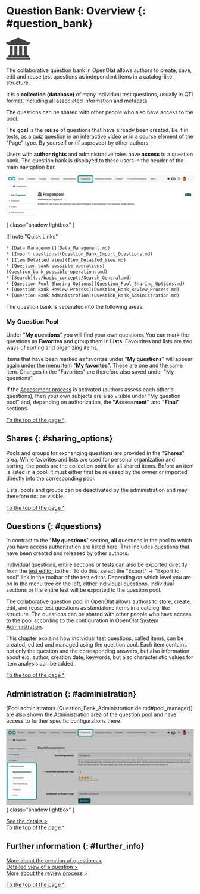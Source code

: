 # Question Bank: Overview {: #question_bank}

![](assets/repository.png)

The collaborative question bank in OpenOlat allows authors to create, save, edit and reuse test questions as independent items in a catalog-like structure.

It is a **collection (database)** of many individual test questions, usually in QTI format, including all associated information and metadata.

The questions can be shared with other people who also have access to the pool.

The **goal** is the **reuse** of questions that have already been created. Be it in tests, as a quiz question in an interactive video or in a course element of the "Page" type. By yourself or (if approved) by other authors.

Users with **author rights** and administrative roles have **access** to a question bank. The question bank is displayed to these users in the header of the main navigation bar.

![question_bank_navigation1_v1_de.png](assets/question_bank_navigation1_v1_de.png){ class="shadow lightbox" }


!!! note "Quick Links"

    * [Data Management](Data_Management.md)
    * [Import questions](Question_Bank_Import_Questions.md)
    * [Item Detailed View](Item_Detailed_View.md)
    * [Question bank possible operations](Question_bank_possible_operations.md)
    * [Search](../basic_concepts/Search_General.md)
    * [Question Pool Sharing Options](Question_Pool_Sharing_Options.md)
    * [Question Bank Review Process](Question_Bank_Review_Process.md)
    * [Question Bank Administration](Question_Bank_Administration.md)

The question bank is separated into the following areas:


### My Question Pool

Under "**My questions**" you will find your own questions. You can mark the questions as **Favorites** and group them in **Lists**. Favourites and lists are two ways of sorting and organizing items. 

Items that have been marked as favorites under "**My questions**" will appear again under the menu item "**My favorites**". These are one and the same item. Changes in the "Favorites" are therefore also saved under "My questions".

If the [Assessment process](Question_Bank_Review_Process.md) is activated (authors assess each other's questions), then your own subjects are also visible under "My question pool" and, depending on authorization, the **"Assessment"** and **"Final"** sections.



[To the top of the page ^](#question_bank)


## Shares {: #sharing_options}

Pools and groups for exchanging questions are provided in the "**Shares**" area. While favorites and lists are used for personal organization and sorting, the pools are the collection point for all shared items. Before an item is listed in a pool, it must either first be released by the owner or imported directly into the corresponding pool. 

Lists, pools and groups can be deactivated by the administration and may therefore not be visible. 

[To the top of the page ^](#question_bank)


## Questions {: #questions}

In contrast to the "**My questions**" section, **all** questions in the pool to which you have access authorization are listed here. This includes questions that have been created and released by other authors.





Individual questions, entire sections or tests can also be exported directly from the [test editor](../learningresources/Test_editor_QTI_2.1.md) to the . To do this, select the "Export" → "Export to pool" link in the toolbar of the test editor. Depending on which level you are on in the menu tree on the left, either individual questions, individual sections or the entire test will be exported to the question pool.

The collaborative question pool in OpenOlat allows authors to store, create, edit, and reuse test questions as standalone items in a catalog-like structure. The questions can be shared with other people who have access to the pool according to the configuration in OpenOlat [System Administration](../../manual_admin/administration/Customizing.md).

This chapter explains how individual test questions, called items, can be created, edited and managed using the question pool. Each item contains not only the question and the corresponding answers, but also information about e.g. author, creation date, keywords, but also characteristic values for item analysis can be added.

[To the top of the page ^](#question_bank)


## Administration {: #administration}

[Pool administrators (Question_Bank_Administration.de.md#pool_manager)] are also shown the Administration area of the question pool and have access to further specific configurations there.

![question_bank_navigation_administration_v1_de.png](assets/question_bank_navigation_administration_v1_de.png){ class="shadow lightbox" }


[See the details >](Question_Bank_Administration.md)<br>
[To the top of the page ^](#question_bank)



## Further information {: #further_info}

[More about the creation of questions >](Data_Management.md)<br>
[Detailed view of a question >](Item_Detailed_View.md)<br>
[More about the review process >](Question_Bank_Review_Process.md)<br>

[To the top of the page ^](#question_bank)


